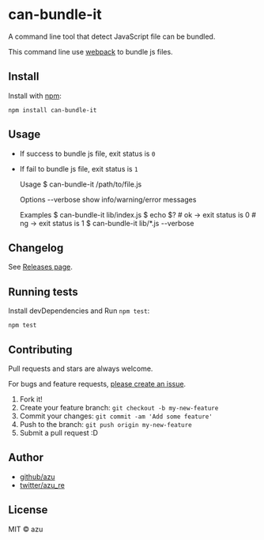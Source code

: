 # can-bundle-it

A command line tool that detect JavaScript file can be bundled.

This command line use [webpack](https://webpack.js.org/) to bundle js files.

## Install

Install with [npm](https://www.npmjs.com/):

    npm install can-bundle-it

## Usage

- If success to bundle js file, exit status is `0`
- If fail to bundle js file, exit status is `1`


    Usage
      $ can-bundle-it /path/to/file.js
 
    Options
      --verbose show info/warning/error messages 
 
    Examples
      $ can-bundle-it lib/index.js
      $ echo $?
      # ok -> exit status is 0
      # ng -> exit status is 1
      $ can-bundle-it lib/*.js --verbose

## Changelog

See [Releases page](https://github.com/azu/can-bundle-it/releases).

## Running tests

Install devDependencies and Run `npm test`:

    npm test

## Contributing

Pull requests and stars are always welcome.

For bugs and feature requests, [please create an issue](https://github.com/azu/can-bundle-it/issues).

1. Fork it!
2. Create your feature branch: `git checkout -b my-new-feature`
3. Commit your changes: `git commit -am 'Add some feature'`
4. Push to the branch: `git push origin my-new-feature`
5. Submit a pull request :D

## Author

- [github/azu](https://github.com/azu)
- [twitter/azu_re](https://twitter.com/azu_re)

## License

MIT © azu
